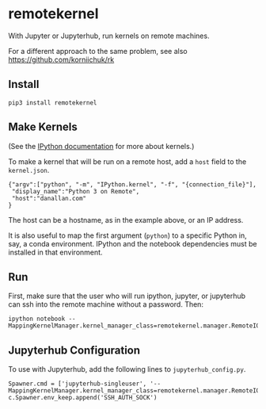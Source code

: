 remotekernel
============

With Jupyter or Jupyterhub, run kernels on remote machines.

For a different approach to the same problem, see also
https://github.com/korniichuk/rk

## Install

```
pip3 install remotekernel
```

## Make Kernels

(See the [IPython documentation](https://ipython.org/ipython-doc/dev/development/kernels.html) for more about kernels.)

To make a kernel that will be run on a remote host, add a `host` field to the
`kernel.json`.

```
{"argv":["python", "-m", "IPython.kernel", "-f", "{connection_file}"],
 "display_name":"Python 3 on Remote",
 "host":"danallan.com"
}
```

The host can be a hostname, as in the example above, or an IP address.

It is also useful to map the first argument (`python`) to a specific Python
in, say, a conda environment. IPython and the notebook dependencies must be
installed in that environment.

## Run

First, make sure that the user who will run ipython, jupyter, or jupyterhub
can ssh into the remote machine without a password. Then:

```
ipython notebook --MappingKernelManager.kernel_manager_class=remotekernel.manager.RemoteIOLoopKernelManager
```

## Jupyterhub Configuration

To use with Jupyterhub, add the following lines to `jupyterhub_config.py`.

```
Spawner.cmd = ['jupyterhub-singleuser', '--MappingKernelManager.kernel_manager_class=remotekernel.manager.RemoteIOLoopKernelManager']
c.Spawner.env_keep.append('SSH_AUTH_SOCK')
```
